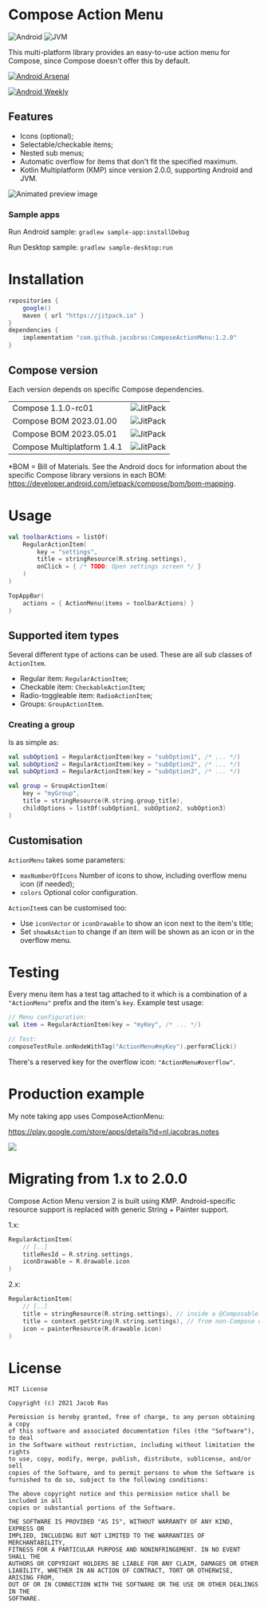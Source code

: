 # Compose Action Menu

![Android](https://img.shields.io/badge/-android-6EDB8D.svg?style=flat)
![JVM](https://img.shields.io/badge/-jvm-DB413D.svg?style=flat)

This multi-platform library provides an easy-to-use action menu for Compose, since Compose doesn't offer this by default.

[![Android Arsenal]( https://img.shields.io/badge/Android%20Arsenal-ComposeActionMenu-green.svg?style=flat )]( https://android-arsenal.com/details/1/8261 )

[![Android Weekly](https://androidweekly.net/issues/issue-499/badge)](https://androidweekly.net/issues/issue-499/)

## Features

- Icons (optional);
- Selectable/checkable items;
- Nested sub menus;
- Automatic overflow for items that don't fit the specified maximum.
- Kotlin Multiplatform (KMP) since version 2.0.0, supporting Android and JVM.

![Animated preview image](preview.gif)

### Sample apps

Run Android sample: `gradlew sample-app:installDebug`

Run Desktop sample: `gradlew sample-desktop:run`

# Installation

```groovy
repositories {
    google()
    maven { url "https://jitpack.io" }
}
dependencies {
    implementation "com.github.jacobras:ComposeActionMenu:1.2.0"
}
```

## Compose version

Each version depends on specific Compose dependencies.

<table>
 <tr>
  <td>Compose 1.1.0-rc01</td><td><img alt="JitPack" src="https://img.shields.io/badge/jitpack-v1.0.0-blue"></td>
 </tr>
 <tr>
  <td>Compose BOM 2023.01.00</td><td><img alt="JitPack" src="https://img.shields.io/badge/jitpack-v1.1.0-blue"></td>
 </tr>
 <tr>
  <td>Compose BOM 2023.05.01</td><td><img alt="JitPack" src="https://img.shields.io/badge/jitpack-v1.2.0-blue"></td>
 </tr>
 <tr>
  <td>Compose Multiplatform 1.4.1</td><td><img alt="JitPack" src="https://img.shields.io/badge/jitpack-v2.0.0-blue"></td>
 </tr>
</table>

*BOM = Bill of Materials. See the Android docs for information about the specific Compose library versions in each
BOM: https://developer.android.com/jetpack/compose/bom/bom-mapping.

# Usage

```kotlin
val toolbarActions = listOf(
    RegularActionItem(
        key = "settings",
        title = stringResource(R.string.settings),
        onClick = { /* TODO: Open settings screen */ }
    )
)

TopAppBar(
    actions = { ActionMenu(items = toolbarActions) }
)
```

## Supported item types

Several different type of actions can be used. These are all sub classes of `ActionItem`.

- Regular item: `RegularActionItem`;
- Checkable item: `CheckableActionItem`;
- Radio-toggleable item: `RadioActionItem`;
- Groups: `GroupActionItem`.

### Creating a group

Is as simple as:

```kotlin
val subOption1 = RegularActionItem(key = "subOption1", /* ... */)
val subOption2 = RegularActionItem(key = "subOption2", /* ... */)
val subOption3 = RegularActionItem(key = "subOption3", /* ... */)

val group = GroupActionItem(
    key = "myGroup",
    title = stringResource(R.string.group_title),
    childOptions = listOf(subOption1, subOption2, subOption3)
)
```

## Customisation

`ActionMenu` takes some parameters:

- `maxNumberOfIcons` Number of icons to show, including overflow menu icon (if needed);
- `colors` Optional color configuration.

`ActionItem`s can be customised too:

- Use `iconVector` or `iconDrawable` to show an icon next to the item's title;
- Set `showAsAction` to change if an item will be shown as an icon or in the overflow menu.

# Testing

Every menu item has a test tag attached to it which is a combination of a `"ActionMenu"` prefix and the item's `key`. Example test usage:

```kotlin
// Menu configuration:
val item = RegularActionItem(key = "myKey", /* ... */)

// Test:
composeTestRule.onNodeWithTag("ActionMenu#myKey").performClick()
```

There's a reserved key for the overflow icon: `"ActionMenu#overflow"`.

# Production example

My note taking app uses ComposeActionMenu:

<https://play.google.com/store/apps/details?id=nl.jacobras.notes>

![](preview_notes.png)

# Migrating from 1.x to 2.0.0

Compose Action Menu version 2 is built using KMP. Android-specific resource support is replaced with generic String + Painter support.

1.x:

```kotlin
RegularActionItem(
    // [..]
    titleResId = R.string.settings,
    iconDrawable = R.drawable.icon
)
```

2.x:

```kotlin
RegularActionItem(
    // [..]
    title = stringResource(R.string.settings), // inside a @Composable
    title = context.getString(R.string.settings), // from non-Compose context
    icon = painterResource(R.drawable.icon)
)
```

# License

```
MIT License

Copyright (c) 2021 Jacob Ras

Permission is hereby granted, free of charge, to any person obtaining a copy
of this software and associated documentation files (the "Software"), to deal
in the Software without restriction, including without limitation the rights
to use, copy, modify, merge, publish, distribute, sublicense, and/or sell
copies of the Software, and to permit persons to whom the Software is
furnished to do so, subject to the following conditions:

The above copyright notice and this permission notice shall be included in all
copies or substantial portions of the Software.

THE SOFTWARE IS PROVIDED "AS IS", WITHOUT WARRANTY OF ANY KIND, EXPRESS OR
IMPLIED, INCLUDING BUT NOT LIMITED TO THE WARRANTIES OF MERCHANTABILITY,
FITNESS FOR A PARTICULAR PURPOSE AND NONINFRINGEMENT. IN NO EVENT SHALL THE
AUTHORS OR COPYRIGHT HOLDERS BE LIABLE FOR ANY CLAIM, DAMAGES OR OTHER
LIABILITY, WHETHER IN AN ACTION OF CONTRACT, TORT OR OTHERWISE, ARISING FROM,
OUT OF OR IN CONNECTION WITH THE SOFTWARE OR THE USE OR OTHER DEALINGS IN THE
SOFTWARE.
```